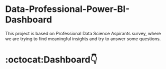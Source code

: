 # Data-Professional-Power-BI-Dashboard
This project is based on Professional Data Science Aspirants survey, where we are trying to find meaningful insights and try to answer some questions.

# :octocat:Dashboard👇

